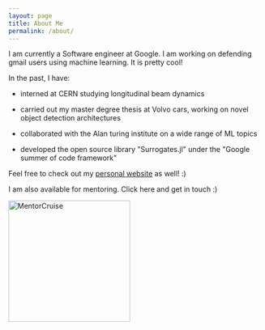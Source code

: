 ```yaml
---
layout: page
title: About Me
permalink: /about/
---
```


I am currently a Software engineer at Google. I am working on defending gmail users using machine learning. It is pretty cool!

In the past, I have: 

- interned at CERN studying longitudinal beam dynamics

- carried out my master degree thesis at Volvo cars, working on novel object detection architectures

- collaborated with the Alan turing institute on a wide range of ML topics

- developed the open source library "Surrogates.jl" under the "Google summer of code framework"

Feel free to check out my <a href="https://ludoro.github.io/">personal website</a> as well! :)

I am also available for mentoring. Click here and get in touch :)

<a href="https://mentorcruise.com/mentor/LudovicoBessi2/"> <img src="https://cdn.mentorcruise.com/img/banner/fire-sm.svg" width="240" alt="MentorCruise"> </a>